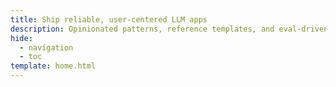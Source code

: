 ```yaml
---
title: Ship reliable, user-centered LLM apps
description: Opinionated patterns, reference templates, and eval-driven checklists to ship reliable, user-centered LLM apps.
hide:
  - navigation
  - toc
template: home.html
---
```


<!-- Homepage uses the custom template at overrides/home.html. -->

